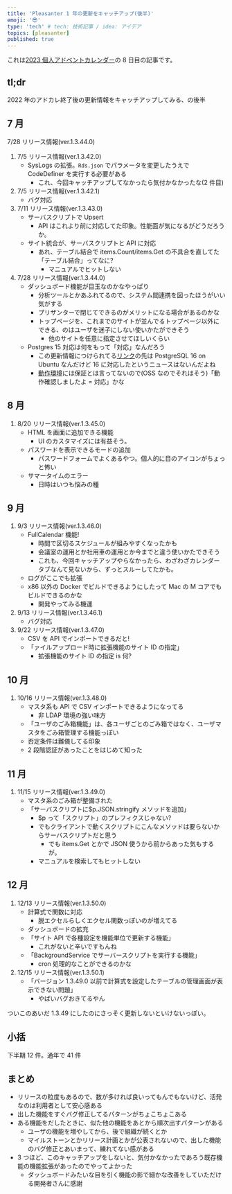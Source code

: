 ```yaml
---
title: 'Pleasanter 1 年の更新をキャッチアップ(後半)'
emoji: '😎'
type: 'tech' # tech: 技術記事 / idea: アイデア
topics: [pleasanter]
published: true
---
```


これは[2023 個人アドベントカレンダー](https://qiita.com/advent-calendar/2023/doityourself)の 8 日目の記事です。

## tl;dr

2022 年のアドカレ終了後の更新情報をキャッチアップしてみる、の後半

## 7 月

7/28 リリース情報(ver.1.3.44.0)

1. 7/5 リリース情報(ver.1.3.42.0)
   - SysLogs の拡張。`Rds.json` でパラメータを変更したうえで CodeDefiner を実行する必要がある
     - これ、今回キャッチアップしてなかったら気付かなかったな(2 件目)
2. 7/5 リリース情報(ver.1.3.42.1)
   - バグ対応
3. 7/11 リリース情報(ver.1.3.43.0)
   - サーバスクリプトで Upsert
     - API はこれより前に対応してた印象。性能面が気になるがどうだろうか。
   - サイト統合が、サーバスクリプトと API に対応
     - あれ、テーブル結合で items.Count/items.Get の不具合を直してた「テーブル結合」ってなに?
       - マニュアルでヒットしない
4. 7/28 リリース情報(ver.1.3.44.0)
   - ダッシュボード機能が目玉なのかなやっぱり
     - 分析ツールとかあふれてるので、システム間連携を図ったほうがいい気がする
     - プリザンターで閉じてできるのがメリットになる場合があるのかな
     - トップページを、これまでのサイトが並んでるトップページ以外にできる、のはユーザを迷子にしない使いかたができそう
       - 他のサイトを任意に指定させてほしいくらい
   - Postgres 15 対応は何をもって「対応」なんだろう
     - この更新情報につけられてる[リンク](https://pleasanter.org/manual/getting-started-pleasanter-ubuntu)の先は PostgreSQL 16 on Ubuntu なんだけど 16 に対応したというニュースはないんだよね
     - [動作環境](https://pleasanter.org/manual/faq-recommended-specifications)には保証とは言ってないので(OSS なのでそれはそう)「動作確認しましたよ = 対応」かな

## 8 月

1. 8/20 リリース情報(ver.1.3.45.0)
   - HTML を画面に追加できる機能
     - UI のカスタマイズには有益そう。
   - パスワードを表示できるモードの追加
     - パスワードフォームでよくあるやつ。個人的に目のアイコンがちょっと怖い
   - サマータイムのエラー
     - 日時はいつも悩みの種

## 9 月

1. 9/3 リリース情報(ver.1.3.46.0)
   - FullCalendar 機能!
     - 時間で区切るスケジュールが組みやすくなったかも
     - 会議室の運用とか社用車の運用とか今までと違う使いかたできそう
     - これも、今回キャッチアップやらなかったら、わざわざカレンダータブなんて見ないから、ずっとスルーしてたかも。
   - ログがここでも拡張
   - x86 以外の Docker でビルドできるようにしたって Mac の M コアでもビルドできるのかな
     - 開発やってみる機運
2. 9/13 リリース情報(ver.1.3.46.1)
   - バグ対応
3. 9/22 リリース情報(ver.1.3.47.0)
   - CSV を API でインポートできるだと!
   - 「ァイルアップロード時に拡張機能のサイト ID の指定」
     - 拡張機能のサイト ID の指定 is 何?

## 10 月

1. 10/16 リリース情報(ver.1.3.48.0)
   - マスタ系も API で CSV インポートできるようになってる
     - 非 LDAP 環境の強い味方
   - 「ユーザのごみ箱機能」は、各ユーザごとのごみ箱ではなく、ユーザマスタをごみ箱管理する機能っぽい
   - 否定条件は難儀してる印象
   - 2 段階認証があったことをはじめて知った

## 11 月

1. 11/15 リリース情報(ver.1.3.49.0)
   - マスタ系のごみ箱が整備された
   - 「サーバスクリプトに$p.JSON.stringify メソッドを追加」
     - $p って「スクリプト」のプレフィクスじゃない?
     - でもクライアントで動くスクリプトにこんなメソッドは要らないからサーバスクリプトだと思う
       - でも items.Get とかで JSON 使うから前からあった気もするが。
     - マニュアルを検索してもヒットしない

## 12 月

1. 12/13 リリース情報(ver.1.3.50.0)
   - 計算式で関数に対応
     - 脱エクセルらしくエクセル関数っぽいのが増えてる
   - ダッシュボードの拡充
   - 「サイト API で各種設定を機能単位で更新する機能」
     - これがないと辛いですもんね
   - 「BackgroundService でサーバースクリプトを実行する機能」
     - cron 処理的なことができるのかな
2. 12/15 リリース情報(ver.1.3.50.1)
   - 「バージョン 1.3.49.0 以前で計算式を設定したテーブルの管理画面が表示できない問題」
     - やばいバグおきてるやん

ついこのあいだ 1.3.49 にしたのにさっそく更新しないといけないっぽい。

## 小括

下半期 12 件。通年で 41 件

## まとめ

- リリースの粒度もあるので、数が多ければ良いってもんでもないけど、活発なのは利用者として安心感ある
- 出した機能をすぐバグ修正してるパターンがちょこちょこある
- ある機能をだしたときに、似た他の機能をあとから順次出すパターンがある
  - ユーザの機能を増やしてから、後で組織が続くとか
  - マイルストーンとかリリース計画とかが公表されないので、出した機能のバグ修正とあいまって、練れてない感がある
- 3 つほど、このキャッチアップをしないと、気付かなかったであろう既存機能の機能拡張があったのでやってよかった
  - ダッシュボードみたいな目を引く機能の影で細かな改善をしていただける開発者さんに感謝

